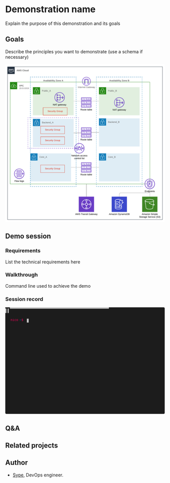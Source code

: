 # Demonstration name

Explain the purpose of this demonstration and its goals

## Goals

Describe the principles you want to demonstrate (use a schema if
necessary)

![Sample](/images/Sample.png)

## Demo session

### Requirements

List the technical requirements here

###  Walkthrough

Command line used to achieve the demo

### Session record

![Sample](/images/awesome_window_frame_js.svg)

## Q&A

## Related projects

## Author

- [Sype](https://github.com/sype), DevOps engineer.
